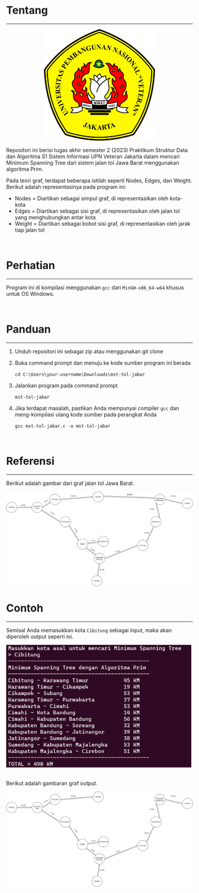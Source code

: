 # Tentang
---

<p align="center">
  <img src="./images/logo-upnvj.png" alt="Logo UPNVJ" width="300" height="300" />
</p>

Repositori ini berisi tugas akhir semester 2 (2023) Praktikum Struktur Data dan Algoritma S1 Sistem Informasi UPN Veteran Jakarta dalam mencari Minimum Spanning Tree dari sistem jalan tol Jawa Barat menggunakan algoritma Prim.

Pada teori graf, terdapat beberapa istilah seperti Nodes, Edges, dan Weight. Berikut adalah representasinya pada program ini:
- Nodes = Diartikan sebagai simpul graf, di representasikan oleh kota-kota
- Edges = Diartikan sebagai sisi graf, di representasikan oleh jalan tol yang menghubungkan antar kota
- Weight = Diartikan sebagai bobot sisi graf, di representasikan oleh jarak tiap jalan tol

<br>

# Perhatian
---

Program ini di kompilasi menggunakan `gcc` dari `MinGW-x86_64-w64` khusus untuk OS Windows.

<br>

# Panduan
---

1. Unduh repositori ini sebagai zip atau menggunakan git clone
2. Buka command prompt dan menuju ke kode sumber program ini berada
   
   ```
   cd C:\Users\your-username\Downloads\mst-tol-jabar
   ```
3. Jalankan program pada command prompt
   
   ```
   mst-tol-jabar
   ```

4. Jika terdapat masalah, pastikan Anda mempunyai compiler `gcc` dan meng-kompilasi ulang kode sumber pada perangkat Anda
   
   ```
   gcc mst-tol-jabar.c -o mst-tol-jabar
   ```

<br>

# Referensi
---

Berikut adalah gambar dari graf jalan tol Jawa Barat.

<img src="./images/graf-tol.png" alt="Graf Jalan Tol Jawa Barat" />

<br>

# Contoh
---

Semisal Anda memasukkan kota `Cibitung` sebagai input, maka akan diperoleh output seperti ini.

<img src="./images/output-cibitung.png" alt="Output Program dengan Input Cibitung" width="500" height="330" />

<br>Berikut adalah gambaran graf output.<br>

<img src="./images/graf-output-cibitung.png" alt="Graf dari Output Program dengan Input Cibitung">